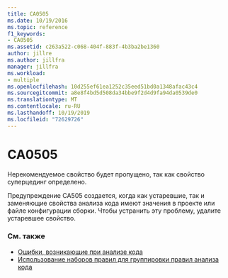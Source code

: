 ```yaml
---
title: CA0505
ms.date: 10/19/2016
ms.topic: reference
f1_keywords:
- CA0505
ms.assetid: c263a522-c068-404f-883f-4b3ba2be1360
author: jillre
ms.author: jillfra
manager: jillfra
ms.workload:
- multiple
ms.openlocfilehash: 10d255ef61ea1252c35eed51bd0a1348afac43c4
ms.sourcegitcommit: a8e8f4bd5d508da34bbe9f2d4d9fa94da0539de0
ms.translationtype: MT
ms.contentlocale: ru-RU
ms.lasthandoff: 10/19/2019
ms.locfileid: "72629726"
---
```

# <a name="ca0505"></a>CA0505

Нерекомендуемое свойство будет пропущено, так как свойство суперцединг определено.

Предупреждение CA505 создается, когда как устаревшие, так и заменяющие свойства анализа кода имеют значения в проекте или файле конфигурации сборки. Чтобы устранить эту проблему, удалите устаревшее свойство.

### <a name="see-also"></a>См. также

- [Ошибки, возникающие при анализе кода](../code-quality/code-analysis-application-errors.md)
- [Использование наборов правил для группировки правил анализа кода](../code-quality/using-rule-sets-to-group-code-analysis-rules.md)
